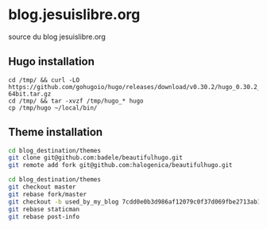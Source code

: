 # blog.jesuislibre.org
source du blog jesuislibre.org

## Hugo installation

```
cd /tmp/ && curl -LO https://github.com/gohugoio/hugo/releases/download/v0.30.2/hugo_0.30.2_Linux-64bit.tar.gz
cd /tmp/ && tar -xvzf /tmp/hugo_* hugo
cp /tmp/hugo ~/local/bin/
```

## Theme installation
```bash
cd blog_destination/themes
git clone git@github.com:badele/beautifulhugo.git
git remote add fork git@github.com:halogenica/beautifulhugo.git
```

```bash
cd blog_destination/themes
git checkout master
git rebase fork/master
git checkout -b used_by_my_blog 7cdd0e0b3d986af12079c0f37d069fbe2713ab16
git rebase staticman
git rebase post-info
```
